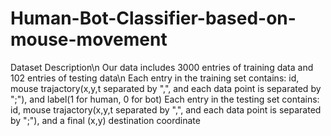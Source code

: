# Human-Bot-Classifier-based-on-mouse-movement
Dataset Description\n
Our data includes 3000 entries of training data and 102 entries of testing data\n
Each entry in the training set contains: id, mouse trajactory(x,y,t separated by ",", and each data point is separated by ";"), and label(1 for human, 0 for bot)
Each entry in the testing set contains: id, mouse trajactory(x,y,t separated by ",", and each data point is separated by ";"), and a final (x,y) destination coordinate
